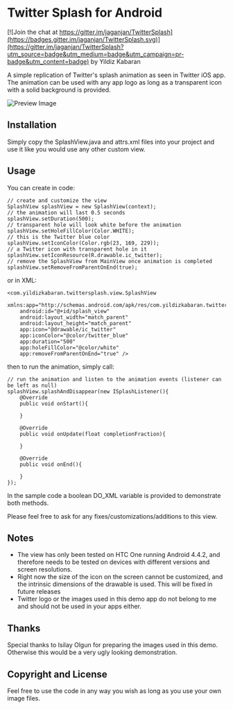 # Twitter Splash for Android

[![Join the chat at https://gitter.im/jaganjan/TwitterSplash](https://badges.gitter.im/jaganjan/TwitterSplash.svg)](https://gitter.im/jaganjan/TwitterSplash?utm_source=badge&utm_medium=badge&utm_campaign=pr-badge&utm_content=badge)
by Yildiz Kabaran

A simple replication of Twitter's splash animation as seen in Twitter iOS app. The animation can be used with any app logo as long as a transparent icon with a solid background is provided.

![Preview Image](http://i.imgbox.com/dMkufUcJ.gif)

## Installation

Simply copy the SplashView.java and attrs.xml files into your project and use it like you would use any other custom view.

## Usage

You can create in code:
```
// create and customize the view
SplashView splashView = new SplashView(context);
// the animation will last 0.5 seconds
splashView.setDuration(500);
// transparent hole will look white before the animation
splashView.setHoleFillColor(Color.WHITE);
// this is the Twitter blue color
splashView.setIconColor(Color.rgb(23, 169, 229));
// a Twitter icon with transparent hole in it
splashView.setIconResource(R.drawable.ic_twitter);
// remove the SplashView from MainView once animation is completed
splashView.setRemoveFromParentOnEnd(true);
```

or in XML:
```
<com.yildizkabaran.twittersplash.view.SplashView 
    xmlns:app="http://schemas.android.com/apk/res/com.yildizkabaran.twittersplash"
	android:id="@+id/splash_view"
    android:layout_width="match_parent"
    android:layout_height="match_parent"
    app:icon="@drawable/ic_twitter"
    app:iconColor="@color/twitter_blue"
    app:duration="500"
    app:holeFillColor="@color/white"
    app:removeFromParentOnEnd="true" />
```

then to run the animation, simply call:
```
// run the animation and listen to the animation events (listener can be left as null)
splashView.splashAndDisappear(new ISplashListener(){
	@Override
	public void onStart(){

	}
	
	@Override
	public void onUpdate(float completionFraction){

	}

	@Override
	public void onEnd(){

	}
});
```

In the sample code a boolean DO_XML variable is provided to demonstrate both methods.

Please feel free to ask for any fixes/customizations/additions to this view.

## Notes

- The view has only been tested on HTC One running Android 4.4.2, and therefore needs to be tested on devices with different versions and screen resolutions.
- Right now the size of the icon on the screen cannot be customized, and the intrinsic dimensions of the drawable is used. This will be fixed in future releases
- Twitter logo or the images used in this demo app do not belong to me and should not be used in your apps either.

## Thanks

Special thanks to Isilay Olgun for preparing the images used in this demo. Otherwise this would be a very ugly looking demonstration.

## Copyright and License

Feel free to use the code in any way you wish as long as you use your own image files.
